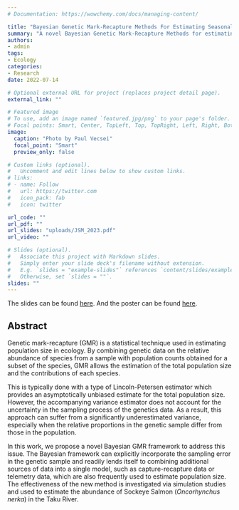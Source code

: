 ```yaml
---
# Documentation: https://wowchemy.com/docs/managing-content/

title: "Bayesian Genetic Mark-Recapture Methods For Estimating Seasonal River Run Size Of Stock Populations"
summary: "A novel Bayesian Genetic Mark-Recapture Methods for estimating abundance."
authors:
- admin
tags: 
- Ecology
categories: 
- Research
date: 2022-07-14

# Optional external URL for project (replaces project detail page).
external_link: ""

# Featured image
# To use, add an image named `featured.jpg/png` to your page's folder.
# Focal points: Smart, Center, TopLeft, Top, TopRight, Left, Right, BottomLeft, Bottom, BottomRight.
image:
  caption: "Photo by Paul Vecsei"
  focal_point: "Smart"
  preview_only: false

# Custom links (optional).
#   Uncomment and edit lines below to show custom links.
# links:
# - name: Follow
#   url: https://twitter.com
#   icon_pack: fab
#   icon: twitter

url_code: ""
url_pdf: ""
url_slides: "uploads/JSM_2023.pdf"
url_video: ""

# Slides (optional).
#   Associate this project with Markdown slides.
#   Simply enter your slide deck's filename without extension.
#   E.g. `slides = "example-slides"` references `content/slides/example-slides.md`.
#   Otherwise, set `slides = ""`.
slides: ""
---
```


The slides can be found [here](uploads/JSM_2023.pdf). And the poster can be found [here](uploads/ISBA2022.pdf).

## Abstract

Genetic mark-recapture (GMR) is a statistical technique used in estimating population size in ecology. By combining genetic data on the relative abundance of species from a sample with population counts obtained for a subset of the species, GMR allows the estimation of the total population size and the contributions of each species. 

This is typically done with a type of Lincoln-Petersen estimator which provides an asymptotically unbiased estimate for the total population size. However, the accompanying variance estimator does not account for the uncertainty in the sampling process of the genetics data. As a result, this approach can suffer from a significantly underestimated variance, especially when the relative proportions in the genetic sample differ from those in the population. 

In this work, we propose a novel Bayesian GMR framework to address this issue. The Bayesian framework can explicitly incorporate the sampling error in the genetic sample and readily lends itself to combining additional sources of data into a single model, such as capture-recapture data or telemetry data, which are also frequently used to estimate population size. The effectiveness of the new method is investigated via simulation studies and used to estimate the abundance of Sockeye Salmon (*Oncorhynchus nerka*) in the Taku River.